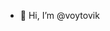 - 👋 Hi, I’m @voytovik


<!---
voytovik/voytovik is a ✨ special ✨ repository because its `README.md` (this file) appears on your GitHub profile.
You can click the Preview link to take a look at your changes.
--->
